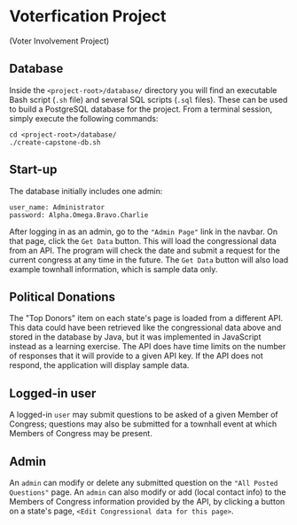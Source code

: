 # Voterfication Project
(Voter Involvement Project)
## Database

Inside the `<project-root>/database/` directory you will find an executable Bash script (`.sh` file) and several SQL scripts (`.sql` files). These can be used to build a PostgreSQL database for the project. From a terminal session, simply execute the following commands:

```
cd <project-root>/database/
./create-capstone-db.sh
```

## Start-up

The database initially includes one admin:

```
user_name: Administrator
password: Alpha.Omega.Bravo.Charlie
```

After logging in as an admin, go to the `"Admin Page"` link in the navbar.  On that page, click the `Get Data` button.  This will load the congressional data from an API. The program will check the date and submit a request for the current congress at any time in the future. The `Get Data` button will also load example townhall information, which is sample data only.


## Political Donations

The "Top Donors" item on each state's page is loaded from a different API.  This data could have been retrieved like the congressional data above and stored in the database by Java, but it was implemented in JavaScript instead as a learning exercise.  The API does have time limits on the number of responses that it will provide to a given API key. If the API does not respond, the application will display sample data.


## Logged-in user
A logged-in `user` may submit questions to be asked of a given Member of Congress; questions may also be submitted for a townhall event at which Members of Congress may be present.

## Admin
An `admin` can modify or delete any submitted question on the `"All Posted Questions"` page.
An `admin` can also modify or add (local contact info) to the Members of Congress information provided by the API, by clicking a button on a state's page, `<Edit Congressional data for this page>`.


